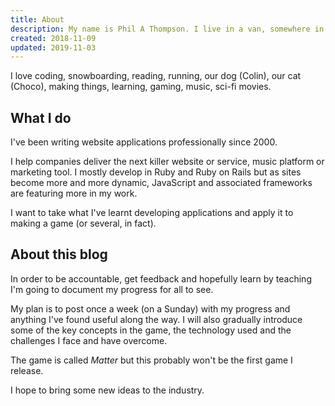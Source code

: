 ```yaml
---
title: About
description: My name is Phil A Thompson. I live in a van, somewhere in Europe with my lovely girlfriend, Claudi.
created: 2018-11-09
updated: 2019-11-03
---
```


I love coding, snowboarding, reading, running, our dog (Colin), our cat (Choco), making things, learning, gaming, music, sci-fi movies.

## What I do

I've been writing website applications professionally since 2000.

I help companies deliver the next killer website or service, music platform or marketing tool. I mostly develop in Ruby and Ruby on Rails but as sites become more and more dynamic, JavaScript and associated frameworks are featuring more in my work.

I want to take what I've learnt developing applications and apply it to making a game (or several, in fact).

## About this blog

In order to be accountable, get feedback and hopefully learn by teaching I'm going to document my progress for all to see.

My plan is to post once a week (on a Sunday) with my progress and anything I've found useful along the way. I will also gradually introduce some of the key concepts in the game, the technology used and the challenges I face and have overcome.

The game is called *Matter* but this probably won't be the first game I release.

I hope to bring some new ideas to the industry.
